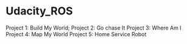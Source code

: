 # Udacity_ROS
Project 1: Build My World;
Project 2: Go chase It
Project 3: Where Am I
Project 4: Map My World
Project 5: Home Service Robot
